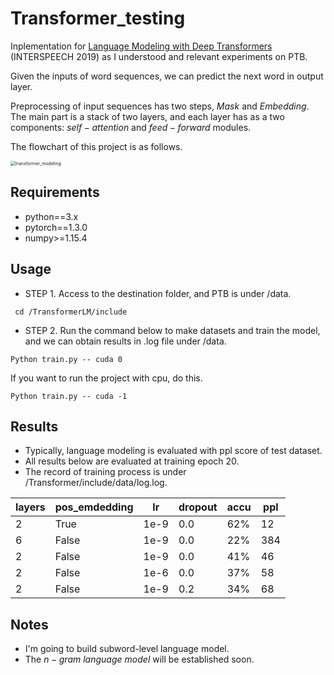 # Transformer_testing

Inplementation for [Language Modeling with Deep Transformers](https://arxiv.org/pdf/1905.04226.pdf) (INTERSPEECH 2019) as I understood and relevant experiments on PTB. 

Given the inputs of word sequences, we can predict the next word in output layer. 

Preprocessing of input sequences has two steps, $Mask$ and $Embedding$. The main part is a stack of two layers, and each layer has as a two components: $self-attention$ and $feed-forward$ modules. 

The flowchart of this project is as follows.

<img src="/Users/collcertaye/WorkSpace/speech_recognition/Reports/transformer_modeling.png" alt="transformer_modeling" style="zoom:50%;" />

## Requirements

- python==3.x
- pytorch==1.3.0
- numpy>=1.15.4

## Usage

- STEP 1. Access to the destination folder, and PTB is under /data.

```
 cd /TransformerLM/include
```

- STEP 2. Run the command below to make datasets and train the model, and we can obtain results in .log file under /data.

```
Python train.py -- cuda 0
```

If you want to run the project with cpu, do this.

```
Python train.py -- cuda -1
```

## Results

- Typically, language modeling is evaluated with ppl score of test dataset.
- All results below are evaluated at training epoch 20.
- The record of training process is under /Transformer/include/data/log.log.

| layers | pos_emdedding | lr   | dropout | accu | ppl  |
| ------ | ------------- | ---- | ------- | ---- | ---- |
| 2      | True          | 1e-9 | 0.0     | 62%  | 12   |
| 6      | False         | 1e-9 | 0.0     | 22%  | 384  |
| 2      | False         | 1e-9 | 0.0     | 41%  | 46   |
| 2      | False         | 1e-6 | 0.0     | 37%  | 58   |
| 2      | False         | 1e-9 | 0.2     | 34%  | 68   |

## Notes

- I'm going to build subword-level language model.
- The $n-gram~language~model$ will be established soon.

